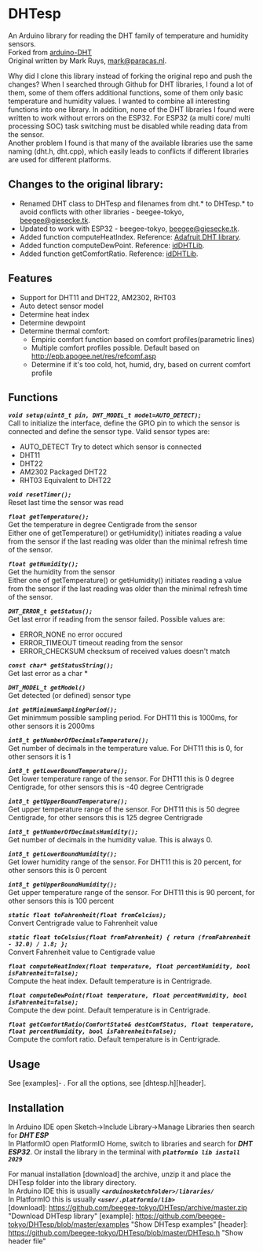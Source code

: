 DHTesp
===

An Arduino library for reading the DHT family of temperature and humidity sensors.    
Forked from [arduino-DHT](https://github.com/markruys/arduino-DHT)     
Original written by Mark Ruys, <mark@paracas.nl>.    

Why did I clone this library instead of forking the original repo and push the changes?
When I searched through Github for DHT libraries, I found a lot of them, some of them offers additional functions, some of them only basic temperature and humidity values. I wanted to combine all interesting functions into one library. In addition, none of the DHT libraries I found were written to work without errors on the ESP32. For ESP32 (a multi core/ multi processing SOC) task switching must be disabled while reading data from the sensor.    
Another problem I found is that many of the available libraries use the same naming (dht.h, dht.cpp), which easily leads to conflicts if different libraries are used for different platforms.    

Changes to the original library:
--------
- Renamed DHT class to DHTesp and filenames from dht.* to DHTesp.* to avoid conflicts with other libraries - beegee-tokyo, <beegee@giesecke.tk>.    
- Updated to work with ESP32 - beegee-tokyo, <beegee@giesecke.tk>.   
- Added function computeHeatIndex. Reference: [Adafruit DHT library](https://github.com/adafruit/DHT-sensor-library).    
- Added function computeDewPoint. Reference: [idDHTLib](https://github.com/niesteszeck/idDHTLib).    
- Added function getComfortRatio. Reference: [idDHTLib](https://github.com/niesteszeck/idDHTLib).    

Features
--------
  - Support for DHT11 and DHT22, AM2302, RHT03
  - Auto detect sensor model
  - Determine heat index
  - Determine dewpoint
  - Determine thermal comfort:
    * Empiric comfort function based on comfort profiles(parametric lines)
    * Multiple comfort profiles possible. Default based on http://epb.apogee.net/res/refcomf.asp
    * Determine if it's too cold, hot, humid, dry, based on current comfort profile

Functions
-----
_**`void setup(uint8_t pin, DHT_MODEL_t model=AUTO_DETECT);`**_    
Call to initialize the interface, define the GPIO pin to which the sensor is connected and define the sensor type. Valid sensor types are:     
- AUTO_DETECT     Try to detect which sensor is connected    
- DHT11    
- DHT22    
- AM2302          Packaged DHT22    
- RHT03           Equivalent to DHT22    

_**`void resetTimer();`**_    
Reset last time the sensor was read    

_**`float getTemperature();`**_    
Get the temperature in degree Centigrade from the sensor    
Either one of getTemperature() or getHumidity() initiates reading a value from the sensor if the last reading was older than the minimal refresh time of the sensor.    

_**`float getHumidity();`**_    
Get the humidity from the sensor     
Either one of getTemperature() or getHumidity() initiates reading a value from the sensor if the last reading was older than the minimal refresh time of the sensor.    

_**`DHT_ERROR_t getStatus();`**_    
Get last error if reading from the sensor failed. Possible values are:    
- ERROR_NONE      no error occured
- ERROR_TIMEOUT   timeout reading from the sensor    
- ERROR_CHECKSUM  checksum of received values doesn't match

_**`const char* getStatusString();`**_    
Get last error as a char *    

_**`DHT_MODEL_t getModel()`**_    
Get detected (or defined) sensor type    

_**`int getMinimumSamplingPeriod();`**_    
Get minimmum possible sampling period. For DHT11 this is 1000ms, for other sensors it is 2000ms    

_**`int8_t getNumberOfDecimalsTemperature();`**_    
Get number of decimals in the temperature value. For DHT11 this is 0, for other sensors it is 1    

_**`int8_t getLowerBoundTemperature();`**_    
Get lower temperature range of the sensor. For DHT11 this is 0 degree Centigrade, for other sensors this is -40 degree Centrigrade    

_**`int8_t getUpperBoundTemperature();`**_    
Get upper temperature range of the sensor. For DHT11 this is 50 degree Centigrade, for other sensors this is 125 degree Centrigrade    

_**`int8_t getNumberOfDecimalsHumidity();`**_    
Get number of decimals in the humidity value. This is always 0.    

_**`int8_t getLowerBoundHumidity();`**_    
Get lower humidity range of the sensor. For DHT11 this is 20 percent, for other sensors this is 0 percent    

_**`int8_t getUpperBoundHumidity();`**_    
Get upper temperature range of the sensor. For DHT11 this is 90 percent, for other sensors this is 100 percent    

_**`static float toFahrenheit(float fromCelcius);`**_    
Convert Centrigrade value to Fahrenheit value    

_**`static float toCelsius(float fromFahrenheit) { return (fromFahrenheit - 32.0) / 1.8; };`**_    
Convert Fahrenheit value to Centigrade value    

_**`float computeHeatIndex(float temperature, float percentHumidity, bool isFahrenheit=false);`**_    
Compute the heat index. Default temperature is in Centrigrade.    

_**`float computeDewPoint(float temperature, float percentHumidity, bool isFahrenheit=false);`**_    
Compute the dew point. Default temperature is in Centrigrade.    

_**`float getComfortRatio(ComfortState& destComfStatus, float temperature, float percentHumidity, bool isFahrenheit=false);`**_    
Compute the comfort ratio. Default temperature is in Centrigrade.    

Usage
-----
See [examples]- . For all the options, see [dhtesp.h][header].    

Installation
------------

In Arduino IDE open Sketch->Include Library->Manage Libraries then search for _**DHT ESP**_    
In PlatformIO open PlatformIO Home, switch to libraries and search for _**DHT ESP32**_. Or install the library in the terminal with _**`platformio lib install 2029`**_    

For manual installation [download] the archive, unzip it and place the DHTesp folder into the library directory.    
In Arduino IDE this is usually _**`<arduinosketchfolder>/libraries/`**_    
In PlatformIO this is usually _**`<user/.platformio/lib>`**_    
[download]: https://github.com/beegee-tokyo/DHTesp/archive/master.zip "Download DHTesp library"
[example]: https://github.com/beegee-tokyo/DHTesp/blob/master/examples "Show DHTesp examples"
[header]: https://github.com/beegee-tokyo/DHTesp/blob/master/DHTesp.h "Show header file"
